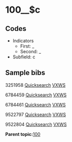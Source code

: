 # 100\_\_$c

## Codes

-   Indicators
    -   First: \_
    -   Second: \_
-   Subfield: c

## Sample bibs

3251958 [Quicksearch](https://search.library.yale.edu/catalog/3251958) [VXWS](http://prodorbis.library.yale.edu:7014/vxws/GetHoldingsService?bibId=3251958)

6784459 [Quicksearch](https://search.library.yale.edu/catalog/6784459) [VXWS](http://prodorbis.library.yale.edu:7014/vxws/GetHoldingsService?bibId=6784459)

6784461 [Quicksearch](https://search.library.yale.edu/catalog/6784461) [VXWS](http://prodorbis.library.yale.edu:7014/vxws/GetHoldingsService?bibId=6784461)

9522797 [Quicksearch](https://search.library.yale.edu/catalog/9522797) [VXWS](http://prodorbis.library.yale.edu:7014/vxws/GetHoldingsService?bibId=9522797)

9522804 [Quicksearch](https://search.library.yale.edu/catalog/9522804) [VXWS](http://prodorbis.library.yale.edu:7014/vxws/GetHoldingsService?bibId=9522804)

**Parent topic:**[100](../../tags/100/100.md)


